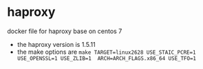 # haproxy
docker file for haproxy base on centos 7

- the haproxy version is 1.5.11
- the make options are `make TARGET=linux2628 USE_STAIC_PCRE=1 USE_OPENSSL=1 USE_ZLIB=1  ARCH=ARCH_FLAGS.x86_64 USE_TFO=1`

